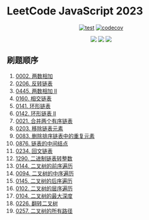 # LeetCode JavaScript 2023

<div align="center">

[![test](https://github.com/tjx666/leetcode-javascript-2023/actions/workflows/test.yml/badge.svg)](https://github.com/tjx666/leetcode-javascript-2023/actions/workflows/test.yml) [![codecov](https://codecov.io/gh/tjx666/leetcode-javascript-2023/branch/main/graph/badge.svg?token=FQDHJODKYD)](https://codecov.io/gh/tjx666/leetcode-javascript-2023)

<img src="https://img.shields.io/badge/progress-18/200-green" />
<img src="https://img.shields.io/badge/easy-16-green" />
<img src="https://img.shields.io/badge/medium-3-yellow" />

</div>

## 刷题顺序

1. [0002. 两数相加](https://leetcode.cn/problems/add-two-numbers/)
2. [0206. 反转链表](https://leetcode.cn/problems/reverse-linked-list/)
3. [0445. 两数相加 II](https://leetcode.cn/problems/add-two-numbers-ii/)
4. [0160. 相交链表](https://leetcode.cn/problems/intersection-of-two-linked-lists/)
5. [0141. 环形链表](https://leetcode.cn/problems/linked-list-cycle/)
6. [0142. 环形链表 II](https://leetcode.cn/problems/linked-list-cycle-ii/)
7. [0021. 合并两个有序链表](https://leetcode.cn/problems/merge-two-sorted-lists/description/)
8. [0203. 移除链表元素](https://leetcode.cn/problems/remove-linked-list-elements/)
9. [0083. 删除排序链表中的重复元素](https://leetcode.cn/problems/remove-duplicates-from-sorted-list/description)
10. [0876. 链表的中间结点](https://leetcode.cn/problems/middle-of-the-linked-list/description/)
11. [0234. 回文链表](https://leetcode.cn/problems/palindrome-linked-list/)
12. [1290. 二进制链表转整数](https://leetcode.cn/problems/convert-binary-number-in-a-linked-list-to-integer/description/)
13. [0144. 二叉树的前序遍历](https://leetcode.cn/problems/binary-tree-preorder-traversal/)
14. [0094. 二叉树的中序遍历](https://leetcode.cn/problems/binary-tree-inorder-traversal/description/)
15. [0145. 二叉树的后序遍历](https://leetcode.cn/problems/binary-tree-postorder-traversal/description/)
16. [0102. 二叉树的层序遍历](https://leetcode.cn/problems/binary-tree-level-order-traversal/description/)
17. [0104. 二叉树的最大深度](https://leetcode.cn/problems/maximum-depth-of-binary-tree/description/)
18. [0226. 翻转二叉树](https://leetcode.cn/problems/invert-binary-tree/description/)
19. [0257. 二叉树的所有路径](https://leetcode.cn/problems/binary-tree-paths/description/)
